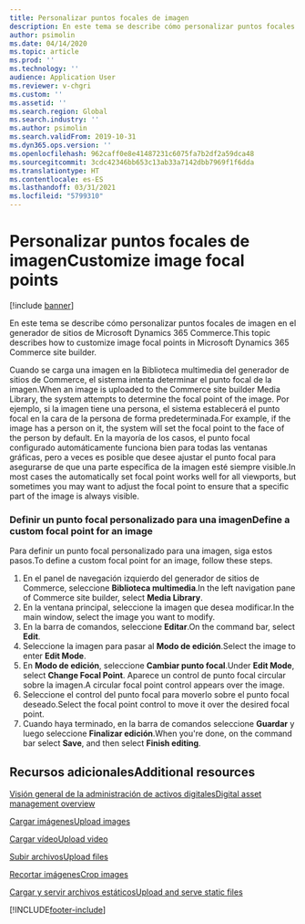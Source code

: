 ```yaml
---
title: Personalizar puntos focales de imagen
description: En este tema se describe cómo personalizar puntos focales de imagen en el generador de sitios de Microsoft Dynamics 365 Commerce.
author: psimolin
ms.date: 04/14/2020
ms.topic: article
ms.prod: ''
ms.technology: ''
audience: Application User
ms.reviewer: v-chgri
ms.custom: ''
ms.assetid: ''
ms.search.region: Global
ms.search.industry: ''
ms.author: psimolin
ms.search.validFrom: 2019-10-31
ms.dyn365.ops.version: ''
ms.openlocfilehash: 962caff0e8e41487231c6075fa7b2df2a59dca48
ms.sourcegitcommit: 3cdc42346bb653c13ab33a7142dbb7969f1f6dda
ms.translationtype: HT
ms.contentlocale: es-ES
ms.lasthandoff: 03/31/2021
ms.locfileid: "5799310"
---
```

# <a name="customize-image-focal-points"></a><span data-ttu-id="9a4d0-103">Personalizar puntos focales de imagen</span><span class="sxs-lookup"><span data-stu-id="9a4d0-103">Customize image focal points</span></span>

[!include [banner](includes/banner.md)]

<span data-ttu-id="9a4d0-104">En este tema se describe cómo personalizar puntos focales de imagen en el generador de sitios de Microsoft Dynamics 365 Commerce.</span><span class="sxs-lookup"><span data-stu-id="9a4d0-104">This topic describes how to customize image focal points in Microsoft Dynamics 365 Commerce site builder.</span></span>

<span data-ttu-id="9a4d0-105">Cuando se carga una imagen en la Biblioteca multimedia del generador de sitios de Commerce, el sistema intenta determinar el punto focal de la imagen.</span><span class="sxs-lookup"><span data-stu-id="9a4d0-105">When an image is uploaded to the Commerce site builder Media Library, the system attempts to determine the focal point of the image.</span></span> <span data-ttu-id="9a4d0-106">Por ejemplo, si la imagen tiene una persona, el sistema establecerá el punto focal en la cara de la persona de forma predeterminada.</span><span class="sxs-lookup"><span data-stu-id="9a4d0-106">For example, if the image has a person on it, the system will set the focal point to the face of the person by default.</span></span> <span data-ttu-id="9a4d0-107">En la mayoría de los casos, el punto focal configurado automáticamente funciona bien para todas las ventanas gráficas, pero a veces es posible que desee ajustar el punto focal para asegurarse de que una parte específica de la imagen esté siempre visible.</span><span class="sxs-lookup"><span data-stu-id="9a4d0-107">In most cases the automatically set focal point works well for all viewports, but sometimes you may want to adjust the focal point to ensure that a specific part of the image is always visible.</span></span>

### <a name="define-a-custom-focal-point-for-an-image"></a><span data-ttu-id="9a4d0-108">Definir un punto focal personalizado para una imagen</span><span class="sxs-lookup"><span data-stu-id="9a4d0-108">Define a custom focal point for an image</span></span>

<span data-ttu-id="9a4d0-109">Para definir un punto focal personalizado para una imagen, siga estos pasos.</span><span class="sxs-lookup"><span data-stu-id="9a4d0-109">To define a custom focal point for an image, follow these steps.</span></span>

1. <span data-ttu-id="9a4d0-110">En el panel de navegación izquierdo del generador de sitios de Commerce, seleccione **Biblioteca multimedia**.</span><span class="sxs-lookup"><span data-stu-id="9a4d0-110">In the left navigation pane of Commerce site builder, select **Media Library**.</span></span>
1. <span data-ttu-id="9a4d0-111">En la ventana principal, seleccione la imagen que desea modificar.</span><span class="sxs-lookup"><span data-stu-id="9a4d0-111">In the main window, select the image you want to modify.</span></span>
1. <span data-ttu-id="9a4d0-112">En la barra de comandos, seleccione **Editar**.</span><span class="sxs-lookup"><span data-stu-id="9a4d0-112">On the command bar, select **Edit**.</span></span>
1. <span data-ttu-id="9a4d0-113">Seleccione la imagen para pasar al **Modo de edición**.</span><span class="sxs-lookup"><span data-stu-id="9a4d0-113">Select the image to enter **Edit Mode**.</span></span>
1. <span data-ttu-id="9a4d0-114">En **Modo de edición**, seleccione **Cambiar punto focal**.</span><span class="sxs-lookup"><span data-stu-id="9a4d0-114">Under **Edit Mode**, select **Change Focal Point**.</span></span> <span data-ttu-id="9a4d0-115">Aparece un control de punto focal circular sobre la imagen.</span><span class="sxs-lookup"><span data-stu-id="9a4d0-115">A circular focal point control appears over the image.</span></span>
1. <span data-ttu-id="9a4d0-116">Seleccione el control del punto focal para moverlo sobre el punto focal deseado.</span><span class="sxs-lookup"><span data-stu-id="9a4d0-116">Select the focal point control to move it over the desired focal point.</span></span>
1. <span data-ttu-id="9a4d0-117">Cuando haya terminado, en la barra de comandos seleccione **Guardar** y luego seleccione **Finalizar edición**.</span><span class="sxs-lookup"><span data-stu-id="9a4d0-117">When you're done, on the command bar select **Save**, and then select **Finish editing**.</span></span>

## <a name="additional-resources"></a><span data-ttu-id="9a4d0-118">Recursos adicionales</span><span class="sxs-lookup"><span data-stu-id="9a4d0-118">Additional resources</span></span>

[<span data-ttu-id="9a4d0-119">Visión general de la administración de activos digitales</span><span class="sxs-lookup"><span data-stu-id="9a4d0-119">Digital asset management overview</span></span>](dam-overview.md)

[<span data-ttu-id="9a4d0-120">Cargar imágenes</span><span class="sxs-lookup"><span data-stu-id="9a4d0-120">Upload images</span></span>](dam-upload-images.md)

[<span data-ttu-id="9a4d0-121">Cargar vídeo</span><span class="sxs-lookup"><span data-stu-id="9a4d0-121">Upload video</span></span>](dam-upload-video.md)

[<span data-ttu-id="9a4d0-122">Subir archivos</span><span class="sxs-lookup"><span data-stu-id="9a4d0-122">Upload files</span></span>](dam-upload-files.md)

[<span data-ttu-id="9a4d0-123">Recortar imágenes</span><span class="sxs-lookup"><span data-stu-id="9a4d0-123">Crop images</span></span>](dam-crop-images.md)

[<span data-ttu-id="9a4d0-124">Cargar y servir archivos estáticos</span><span class="sxs-lookup"><span data-stu-id="9a4d0-124">Upload and serve static files</span></span>](upload-serve-static-files.md)


[!INCLUDE[footer-include](../includes/footer-banner.md)]
